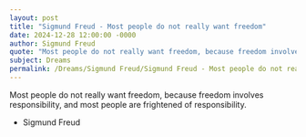 ```yaml
---
layout: post
title: "Sigmund Freud - Most people do not really want freedom"
date: 2024-12-28 12:00:00 -0000
author: Sigmund Freud
quote: "Most people do not really want freedom, because freedom involves responsibility, and most people are frightened of responsibility."
subject: Dreams
permalink: /Dreams/Sigmund Freud/Sigmund Freud - Most people do not really want freedom
---
```


Most people do not really want freedom, because freedom involves responsibility, and most people are frightened of responsibility.

- Sigmund Freud
